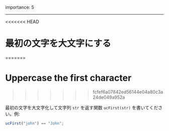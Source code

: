 importance: 5

---

<<<<<<< HEAD
# 最初の文字を大文字にする
=======
# Uppercase the first character
>>>>>>> fcfef6a07842ed56144e04a80c3a24de049a952a

最初の文字を大文字化して文字列 `str` を返す関数 `ucFirst(str)` を書いてください。例:

```js
ucFirst("john") == "John";
```
